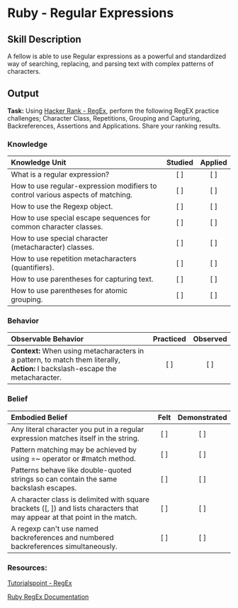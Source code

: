 # Ruby - Regular Expressions

## Skill Description

A fellow is able to use Regular expressions as a powerful and standardized way of searching, replacing, and parsing text with complex patterns of characters.

## Output
**Task:** Using [Hacker Rank - RegEx](https://www.hackerrank.com/domains/regex/re-introduction), perform the following RegEX practice challenges; Character Class, Repetitions, Grouping and Capturing, Backreferences, Assertions and Applications. Share your ranking results.

### Knowledge
| Knowledge Unit   |      Studied      | Applied |
|:-------------|:------------------:|:--------:|
| What is a regular expression? | [ ] | [ ] |
| How to use regular-expression modifiers to control various aspects of matching. | [ ] | [ ] |
| How to use the Regexp object. | [ ] | [ ] |
| How to use special escape sequences for common character classes. | [ ] | [ ] |
| How to use special character (metacharacter) classes. | [ ] | [ ] |
| How to use repetition metacharacters (quantifiers). | [ ] | [ ] |
| How to use parentheses for capturing text. | [ ] | [ ] |
| How to use parentheses for atomic grouping. | [ ] | [ ] |

### Behavior
| Observable Behavior   |      Practiced      | Observed |
|:-------------|:------------------:|:--------:|
| **Context:** When using metacharacters in a pattern, to match them literally, **Action:** I backslash-escape the metacharacter. | [ ] | [ ] |


### Belief
| Embodied Belief   |      Felt      | Demonstrated |
|:-------------|:------------------:|:--------:|
| Any literal character you put in a regular expression matches itself in the string. | [ ] | [ ] |
| Pattern matching may be achieved by using =~ operator or #match method. | [ ] | [ ] |
| Patterns behave like double-quoted strings so can contain the same backslash escapes. | [ ] | [ ] |
| A character class is delimited with square brackets ([, ]) and lists characters that may appear at that point in the match. | [ ] | [ ] |
| A regexp can't use named backreferences and numbered backreferences simultaneously. | [ ] | [ ] |

### Resources:
[Tutorialspoint - RegEx](https://www.tutorialspoint.com/ruby/ruby_regular_expressions.htm)

[Ruby RegEx Documentation](
https://ruby-doc.org/core-2.2.0/Regexp.html)

